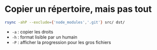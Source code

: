 # Copier un répertoire, mais pas tout

```bash
rsync -ahP --exclude={'node_modules','.git'} src/ dst/
```

* `-a` : copier les droits
* `-h` : format lisible par un humain
* `-P` : afficher la progression pour les gros fichiers

